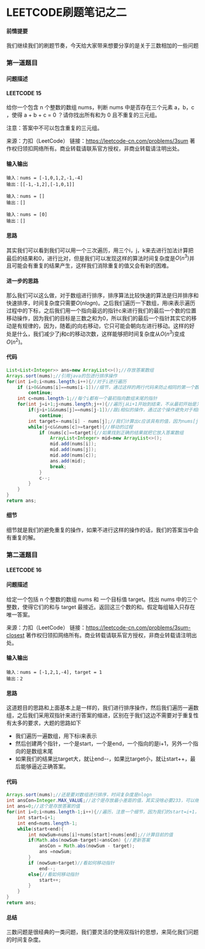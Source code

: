 # LEETCODE刷题笔记之二

#### 前情提要

我们继续我们的刷题节奏，今天给大家带来想要分享的是关于三数相加的一些问题

### 第一道题目

#### 问题描述

#### LEETCODE 15

给你一个包含 n 个整数的数组 nums，判断 nums 中是否存在三个元素 a，b，c ，使得 a + b + c = 0 ？请你找出所有和为 0 且不重复的三元组。

注意：答案中不可以包含重复的三元组。

来源：力扣（LeetCode）
链接：https://leetcode-cn.com/problems/3sum
著作权归领扣网络所有。商业转载请联系官方授权，非商业转载请注明出处。

#### 输入输出

```
输入：nums = [-1,0,1,2,-1,-4]
输出：[[-1,-1,2],[-1,0,1]]
```

```
输入：nums = []
输出：[]
```

```
输入：nums = [0]
输出：[]
```

#### 思路

其实我们可以看到我们可以用一个三次遍历，用三个i，j，k来去进行加法计算把最后的结果和0，进行比对，但是我们可以发现这样的算法时间复杂度是$O(n^3)$并且可能会有重复的结果产生，这样我们消除重复的值又会有新的困难。

#### 进一步的思路

那么我们可以这么做，对于数组进行排序，排序算法比较快速的算法是归并排序和快速排序，时间复杂度只需要$O(nlogn)$。之后我们遍历一下数组，用i来表示遍历过程中的下标，之后我们用一个指向最远的指针c来进行我们的最后一个数的位置移动操作，因为我们的目标是三数之和为0，所以我们的最后一个指针其实它的移动是有规律的，因为，随着j的向右移动，它只可能会朝向左进行移动。这样的好处是什么，我们减少了j和c的移动次数，这样能够把时间复杂度从$O(n^3)$变成$O(n^2)$。

#### 代码

```java
List<List<Integer>> ans=new ArrayList<>();//存放答案数组
Arrays.sort(nums);//引用java的包进行排序操作
for(int i=0;i<nums.length;i++){//对于i进行遍历
    if (i>0&&nums[i]==nums[i-1])//细节，通过这样的两行代码来防止相同的第一个数进行多次操作
        continue;
    int c=nums.length-1;//每个i都有一个最初指向数组末尾的指针
    for(int j=i+1;j<nums.length;j++){//遍历j从i+1开始到结束，不从最初开始是为了避免重复和避免i和j的位置一样
        if(j>i+1&&nums[j]==nums[j-1])//跟i相似的操作，通过这个操作避免对于相同的第二个数进行操作
            continue;
        int target=-nums[i] - nums[j];//我们计算出c应该具有的值，因为nums[j]的大小在之后的过程中只会增加，所以我们可以在上述移动后的基础上继续进行向左的移动
        while(j<c&&nums[c]>=target){//移动的过程
            if (nums[c]==target){//如果找到正确的结果就把它放入答案数组
                ArrayList<Integer> mid=new ArrayList<>();
                mid.add(nums[i]);
                mid.add(nums[j]);
                mid.add(nums[c]);
                ans.add(mid);
                break;
            }
            c--;
        }
    }
}
return ans;
```

#### 细节

细节就是我们的避免重复的操作，如果不进行这样的操作的话，我们的答案当中会有重复的解。

### 第二道题目

#### LEETCODE 16

#### 问题描述

给定一个包括 n 个整数的数组 nums 和 一个目标值 target。找出 nums 中的三个整数，使得它们的和与 target 最接近。返回这三个数的和。假定每组输入只存在唯一答案。

 

来源：力扣（LeetCode）
链接：https://leetcode-cn.com/problems/3sum-closest
著作权归领扣网络所有。商业转载请联系官方授权，非商业转载请注明出处。

#### 输入输出

```
输入：nums = [-1,2,1,-4], target = 1
输出：2
```

#### 思路

这道题目的思路和上面基本上是一样的，我们进行排序操作，然后我们遍历一遍数组，之后我们采用双指针来进行答案的缩进，区别在于我们这边不需要对于重复性有太多的要求，大题的思路如下

- 我们遍历一遍数组，用下标i来表示
- 然后创建两个指针，一个是start，一个是end，一个指向的是i+1，另外一个指向的是数组末尾
- 如果我们的结果比target大，就让end--，如果比target小，就让start++，最后能够逼近正确答案。

#### 代码

```java
Arrays.sort(nums);//还是要对数组进行排序，时间复杂度是nlogn
int ansCon=Integer.MAX_VALUE;//这个是存放最小差距的值，其实没啥必要233，可以继续进行简化
int ans=0;//这个是存放答案的值
for(int i=0;i<nums.length-1;i++){//遍历，注意一个细节，因为我们的start=i+1，所以不能到末尾只能是末尾-1
    int start=i+1;
    int end=nums.length-1;
    while(start<end){
        int nowSum=nums[i]+nums[start]+nums[end];//计算目前的值
        if(Math.abs(nowSum-target)<ansCon) {//更新答案
            ansCon = Math.abs(nowSum - target);
            ans =nowSum;
        }
        if (nowSum>target)//看如何移动指针
            end--;
        else{//看如何移动指针
            start++;
        }
    }
}
return ans;
```

#### 总结

三数问题是很经典的一类问题，我们要灵活的使用双指针的思想，来简化我们问题的时间复杂度。